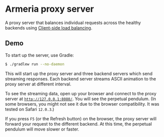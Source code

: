 # Armeria proxy server

A proxy server that balances individual requests across the healthy backends using 
[Client-side load balancing](https://armeria.dev/docs/client-service-discovery).

## Demo

To start up the server, use Gradle:

```bash
$ ./gradlew run --no-daemon
```

This will start up the proxy server and three backend servers which send streaming responses.
Each backend server streams ASCII animation to the proxy server at different interval.

To see the streaming data, open up your browser and connect to the proxy server at
[`http://127.0.0.1:8080/`](http://127.0.0.1:8080/). You will see the perpetual pendulum.
(In some browsers, you might not see it due to the browser compatibility. It was tested on Safari `12.0.3`.)

If you press `F5` (or the Refresh button) on the browser, the proxy server will forward your request
to the different backend. At this time, the perpetual pendulum will move slower or faster.
